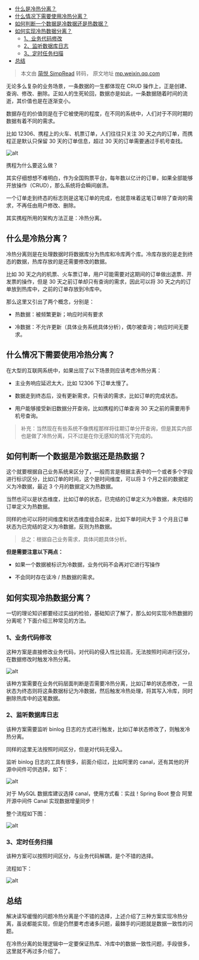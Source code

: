 - [什么是冷热分离？](#什么是冷热分离)
- [什么情况下需要使用冷热分离？](#什么情况下需要使用冷热分离)
- [如何判断一个数据是冷数据还是热数据？](#如何判断一个数据是冷数据还是热数据)
- [如何实现冷热数据分离？](#如何实现冷热数据分离)
  - [1、业务代码修改](#1业务代码修改)
  - [2、监听数据库日志](#2监听数据库日志)
  - [3、定时任务扫描](#3定时任务扫描)
- [总结](#总结)

> 本文由 [简悦 SimpRead](http://ksria.com/simpread/) 转码， 原文地址 [mp.weixin.qq.com](https://mp.weixin.qq.com/s/LrBMIKEE3ZttAGScifgliQ)

无论多么复杂的业务场景，一条数据的一生都体现在 CRUD 操作上，正是创建、查询、修改、删除。正如人的生死轮回，数据亦是如此，一条数据随着时间的流逝，其价值也是在逐渐变小。

数据存在的价值则是在于它被使用的程度，在不同的系统中，人们对于不同时期的数据有着不同的需求。

比如 12306、携程上的火车、机票订单，人们往往只关注 30 天之内的订单，而携程正是默认只保留 30 天的订单信息，超过 30 天的订单需要通过手机号查找。

![alt](https://mmbiz.qpic.cn/mmbiz_jpg/19cc2hfD2rDze1S4P5caPjm1hs8ekia1UFgKHicDia8pA2sd4fcPGMgeL1knjE5BYVtGYaF9uvwibibLibWBgc3nS1mw/640?wx_fmt=jpeg)

携程为什么要这么做？

其实仔细想想不难明白，作为全国购票平台，每年数以亿计的订单，如果全部能够开放操作（CRUD），那么系统将会瞬间崩溃。

一个订单走到终态的标志则是这笔订单的完成，也就意味着这笔订单除了查询的需求，不再任由用户修改、删除。

其实携程所用的架构方法正是：冷热分离。

## 什么是冷热分离？

冷热分离则是在处理数据时将数据库分为热库和冷库两个库。冷库存放的是走到终态的数据，热库存放的是还需要修改的数据。

比如 30 天之内的机票、火车票订单，用户可能需要对这期间的订单做出退票、开发票的操作，但是 30 天之前订单却只有查询的需求，因此可以将 30 天之内的订单放到热库中，之前的订单存放到冷库中。

那么这里又引出了两个概念，分别是：

- 热数据：被频繁更新；响应时间有要求

- 冷数据：不允许更新（具体业务系统具体分析），偶尔被查询；响应时间无要求。

## 什么情况下需要使用冷热分离？

在大型的互联网系统中，如果出现了以下场景则应该考虑冷热分离：

- 主业务响应延迟太大，比如 12306 下订单太慢了。

- 数据走到终态后，没有更新需求，只有读的需求，比如订单的完成状态。

- 用户能够接受新旧数据分开查询，比如携程的订单查询 30 天之前的需要用手机号查询。

> 补充：当然现在有些系统不像携程那样将往期订单分开查询，但是其实内部也是做了冷热分离，只不过是在你无感知的情况下完成的。

## 如何判断一个数据是冷数据还是热数据？

这个就要根据自己业务系统来区分了，一般而言是根据主表中的一个或者多个字段进行标识区分，比如订单的时间，这个是时间维度，可以将 3 个月之前的数据定义为冷数据，最近 3 个月的数据定义为热数据。

当然也可以是状态维度，比如订单的状态，已完结的订单定义为冷数据，未完结的订单定义为热数据。

同样的也可以将时间维度和状态维度组合起来，比如下单时间大于 3 个月且订单状态为已完结的定义为冷数据，反则为热数据。

> 总之：根据自己业务需求，具体问题具体分析。

**但是需要注意以下两点：**

- 如果一个数据被标识为冷数据，业务代码不会再对它进行写操作

- 不会同时存在读冷 / 热数据的需求。

## 如何实现冷热数据分离？

一切的理论知识都要经过实战的检验，基础知识了解了，那么如何实现冷热数据的分离呢？下面介绍三种常见的方法。

### 1、业务代码修改

这种方案是直接修改业务代码，对代码的侵入性比较高，无法按照时间进行区分，在数据修改时触发冷热分离。

![alt](https://mmbiz.qpic.cn/mmbiz_png/19cc2hfD2rDze1S4P5caPjm1hs8ekia1UwBKhm1crogWtAMwquyhsurjwBMtgZKxE5f7LXo5WRn7CvKibA3GEtGw/640?wx_fmt=png)

该种方案需要在业务代码层面判断是否需要冷热分离，比如订单的状态修改，一旦状态为终态则将这条数据标记为冷数据，然后触发冷热处理，将其写入冷库，同时删除热库中的这笔数据。

### 2、监听数据库日志

该种方案需要监听 binlog 日志的方式进行触发，比如订单状态修改了，则触发冷热分离。

同样的这里无法按照时间区分，但是对代码无侵入。

监听 binlog 日志的工具有很多，前面介绍过，比如阿里的 canal，还有其他的开源中间件可供选择，如下：

![alt](https://mmbiz.qpic.cn/mmbiz/19cc2hfD2rDze1S4P5caPjm1hs8ekia1U2TfQ0qYbRHevRic5zH1FJUBPEoecVIgRfCqrOciaVrG5g5TlLuMLHicaQ/640?wx_fmt=other)

对于 MySQL 数据库建议选择 canal，使用方式看：实战！Spring Boot 整合 阿里开源中间件 Canal 实现数据增量同步！

整个流程如下图：

![alt](https://mmbiz.qpic.cn/mmbiz_png/19cc2hfD2rDze1S4P5caPjm1hs8ekia1U5YRHYrdfrONBQbfLYkyb1JhvWnfeFyDCibiaF1WTtYUkOw6eNneuPPog/640?wx_fmt=png)

### 3、定时任务扫描

该种方案可以按照时间区分，与业务代码解耦，是个不错的选择。

流程如下：

![alt](https://mmbiz.qpic.cn/mmbiz_png/19cc2hfD2rDze1S4P5caPjm1hs8ekia1UfJQ37gEJtftRiaAAk7XJtru4KOqiafqpF09sz8AKnso9byv23eAlIE7Q/640?wx_fmt=png)

## 总结

解决读写缓慢的问题冷热分离是个不错的选择，上述介绍了三种方案实现冷热分离，虽说都能实现，但是仍然要考虑诸多问题，最棘手的问题就是数据一致性的问题。

在冷热分离的处理逻辑中一定要保证热库、冷库中的数据一致性问题，手段很多，这里就不再过多介绍了。
